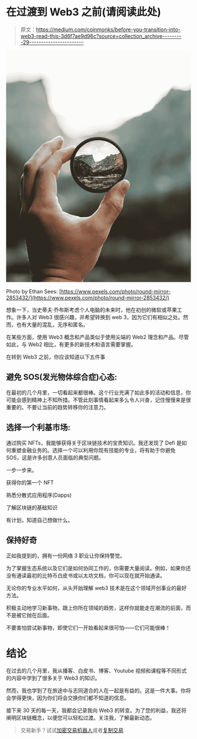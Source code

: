# 在过渡到 Web3 之前(请阅读此处)

> 原文：<https://medium.com/coinmonks/before-you-transition-into-web3-read-this-3d6f7ae9d96c?source=collection_archive---------29----------------------->

![](img/52ca25ea232d1877e30a337d782f0d11.png)

Photo by Ethan Sees: [https://www.pexels.com/photo/round-mirror-2853432/](https://www.pexels.com/photo/round-mirror-2853432/)

想象一下，当史蒂夫·乔布斯考虑个人电脑的未来时，他在初创的微软或苹果工作。许多人对 Web3 很感兴趣，并希望转换到 web 3，因为它们有相似之处。然而，也有大量的混乱，无序和匿名。

在某些方面，使用 Web3 概念和产品类似于使用尖端的 Web2 理念和产品。尽管如此，与 Web2 相比，有更多的新技术和语言需要掌握。

在转到 Web3 之前，你应该知道以下五件事

## 避免 SOS(发光物体综合症)心态:

在最初的几个月里，一切看起来都很棒。这个行业充满了如此多的活动和信息，你可能会感到精神上不知所措。不管此刻事情看起来多么令人兴奋，记住慢慢来是很重要的。不要让当前的趋势转移你的注意力。

## 选择一个利基市场:

通过购买 NFTs，我能够获得关于区块链技术的宝贵知识。我还发现了 Defi 是如何重塑金融业务的。选择一个可以利用你现有技能的专业，将有助于你避免 SOS，这是许多创意人员面临的典型问题。

一步一步来。

获得你的第一个 NFT

熟悉分散式应用程序(Dapps)

了解区块链的基础知识

有计划，知道自己想做什么。

## 保持好奇

正如我提到的，拥有一份网络 3 职业让你保持警觉。

为了掌握生态系统以及它们是如何协同工作的，你需要大量阅读。例如，如果你还没有通读最初的比特币白皮书或以太坊文档，你可以现在就开始通读。

无论你的专业水平如何，从头开始理解 web3 技术是在这个领域开创事业的最好方法。

积极主动地学习新事物，跟上你所在领域的趋势，这样你就能走在潮流的前面，而不是被它抛在后面。

不要害怕尝试新事物，即使它们一开始看起来很可怕——它们可能很棒！

# 结论

在过去的几个月里，我从播客、白皮书、博客、Youtube 视频和课程等不同形式的内容中学到了很多关于 Web3 的知识。

然而，我也学到了在旅途中与志同道合的人在一起是有益的。这是一件大事。你将会学得更快，因为你们将会交换你们都不知道的信息。

接下来 30 天的每一天，我都会记录我向 Web3 的转变。为了您的利益，我还将阐明区块链概念，以便您可以轻松过渡。关注我，了解最新动态。

> 交易新手？试试[加密交易机器人](/coinmonks/crypto-trading-bot-c2ffce8acb2a)或者[复制交易](/coinmonks/top-10-crypto-copy-trading-platforms-for-beginners-d0c37c7d698c)